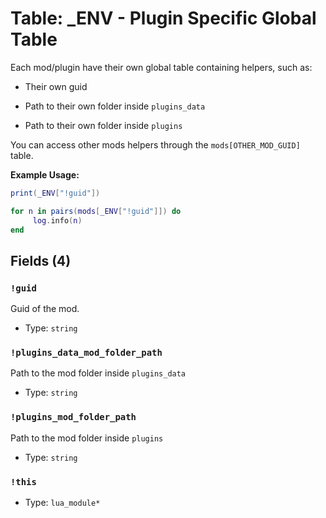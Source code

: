 # Table: _ENV - Plugin Specific Global Table

Each mod/plugin have their own global table containing helpers, such as:
- Their own guid

- Path to their own folder inside `plugins_data`

- Path to their own folder inside `plugins`

You can access other mods helpers through the `mods[OTHER_MOD_GUID]` table.

**Example Usage:**

```lua
print(_ENV["!guid"])

for n in pairs(mods[_ENV["!guid"]]) do
     log.info(n)
end
```

## Fields (4)

### `!guid`

Guid of the mod.

- Type: `string`

### `!plugins_data_mod_folder_path`

Path to the mod folder inside `plugins_data`

- Type: `string`

### `!plugins_mod_folder_path`

Path to the mod folder inside `plugins`

- Type: `string`

### `!this`

- Type: `lua_module*`

